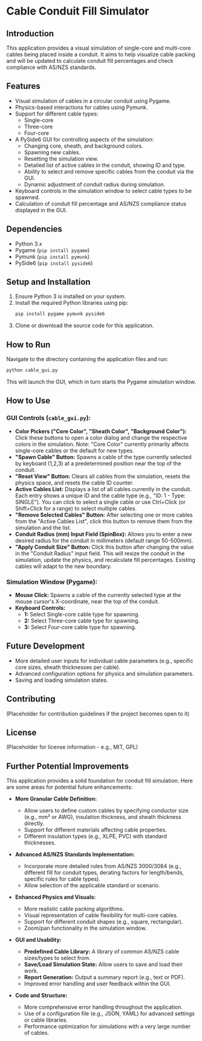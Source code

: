 # Cable Conduit Fill Simulator

## Introduction
This application provides a visual simulation of single-core and multi-core cables being placed inside a conduit. It aims to help visualize cable packing and will be updated to calculate conduit fill percentages and check compliance with AS/NZS standards.

## Features
*   Visual simulation of cables in a circular conduit using Pygame.
*   Physics-based interactions for cables using Pymunk.
*   Support for different cable types:
    *   Single-core
    *   Three-core
    *   Four-core
*   A PySide6 GUI for controlling aspects of the simulation:
    *   Changing core, sheath, and background colors.
    *   Spawning new cables.
    *   Resetting the simulation view.
    *   Detailed list of active cables in the conduit, showing ID and type.
    *   Ability to select and remove specific cables from the conduit via the GUI.
    *   Dynamic adjustment of conduit radius during simulation.
*   Keyboard controls in the simulation window to select cable types to be spawned.
*   Calculation of conduit fill percentage and AS/NZS compliance status displayed in the GUI.

## Dependencies
*   Python 3.x
*   Pygame (`pip install pygame`)
*   Pymunk (`pip install pymunk`)
*   PySide6 (`pip install pyside6`)

## Setup and Installation
1.  Ensure Python 3 is installed on your system.
2.  Install the required Python libraries using pip:
    ```bash
    pip install pygame pymunk pyside6
    ```
3.  Clone or download the source code for this application.

## How to Run
Navigate to the directory containing the application files and run:
```bash
python cable_gui.py
```
This will launch the GUI, which in turn starts the Pygame simulation window.

## How to Use

### GUI Controls (`cable_gui.py`):
*   **Color Pickers ("Core Color", "Sheath Color", "Background Color"):** Click these buttons to open a color dialog and change the respective colors in the simulation. Note: "Core Color" currently primarily affects single-core cables or the default for new types.
*   **"Spawn Cable" Button:** Spawns a cable of the type currently selected by keyboard (1,2,3) at a predetermined position near the top of the conduit.
*   **"Reset View" Button:** Clears all cables from the simulation, resets the physics space, and resets the cable ID counter.
*   **Active Cables List:** Displays a list of all cables currently in the conduit. Each entry shows a unique ID and the cable type (e.g., "ID: 1 - Type: SINGLE"). You can click to select a single cable or use Ctrl+Click (or Shift+Click for a range) to select multiple cables.
*   **"Remove Selected Cables" Button:** After selecting one or more cables from the "Active Cables List", click this button to remove them from the simulation and the list.
*   **Conduit Radius (mm) Input Field (SpinBox):** Allows you to enter a new desired radius for the conduit in millimeters (default range 50-500mm).
*   **"Apply Conduit Size" Button:** Click this button after changing the value in the "Conduit Radius" input field. This will resize the conduit in the simulation, update the physics, and recalculate fill percentages. Existing cables will adapt to the new boundary.

### Simulation Window (Pygame):
*   **Mouse Click:** Spawns a cable of the currently selected type at the mouse cursor's X-coordinate, near the top of the conduit.
*   **Keyboard Controls:**
    *   **1:** Select Single-core cable type for spawning.
    *   **2:** Select Three-core cable type for spawning.
    *   **3:** Select Four-core cable type for spawning.

## Future Development
*   More detailed user inputs for individual cable parameters (e.g., specific core sizes, sheath thicknesses per cable).
*   Advanced configuration options for physics and simulation parameters.
*   Saving and loading simulation states.

## Contributing
(Placeholder for contribution guidelines if the project becomes open to it)

## License
(Placeholder for license information - e.g., MIT, GPL)

## Further Potential Improvements

This application provides a solid foundation for conduit fill simulation. Here are some areas for potential future enhancements:

*   **More Granular Cable Definition:**
    *   Allow users to define custom cables by specifying conductor size (e.g., mm² or AWG), insulation thickness, and sheath thickness directly.
    *   Support for different materials affecting cable properties.
    *   Different insulation types (e.g., XLPE, PVC) with standard thicknesses.

*   **Advanced AS/NZS Standards Implementation:**
    *   Incorporate more detailed rules from AS/NZS 3000/3084 (e.g., different fill for conduit types, derating factors for length/bends, specific rules for cable types).
    *   Allow selection of the applicable standard or scenario.

*   **Enhanced Physics and Visuals:**
    *   More realistic cable packing algorithms.
    *   Visual representation of cable flexibility for multi-core cables.
    *   Support for different conduit shapes (e.g., square, rectangular).
    *   Zoom/pan functionality in the simulation window.

*   **GUI and Usability:**
    *   **Predefined Cable Library:** A library of common AS/NZS cable sizes/types to select from.
    *   **Save/Load Simulation State:** Allow users to save and load their work.
    *   **Report Generation:** Output a summary report (e.g., text or PDF).
    *   Improved error handling and user feedback within the GUI.

*   **Code and Structure:**
    *   More comprehensive error handling throughout the application.
    *   Use of a configuration file (e.g., JSON, YAML) for advanced settings or cable libraries.
    *   Performance optimization for simulations with a very large number of cables.
